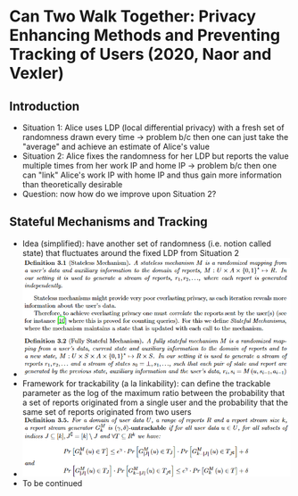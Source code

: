 # Can Two Walk Together: Privacy Enhancing Methods and Preventing Tracking of Users (2020, Naor and Vexler)

## Introduction
* Situation 1: Alice uses LDP (local differential privacy) with a fresh set of randomness drawn every time -> problem b/c then one can just take the "average" and achieve an estimate of Alice's value
* Situation 2: Alice fixes the randomness for her LDP but reports the value multiple times from her work IP and home IP -> problem b/c then one can "link" Alice's work IP with home IP and thus gain more information than theoretically desirable
* Question: now how do we improve upon Situation 2?

## Stateful Mechanisms and Tracking
* Idea (simplified): have another set of randomness (i.e. notion called state) that fluctuates around the fixed LDP from Situation 2
* ![State](/images/untrackable_state.png)
* Framework for trackability (a la linkability): can define the trackable parameter as the log of the maximum ratio between the probability that a set of reports originated from a single user and the probability that the same set of reports originated from two users
* ![Definition of untrackable](/images/untrackable_definition.png)
* To be continued
